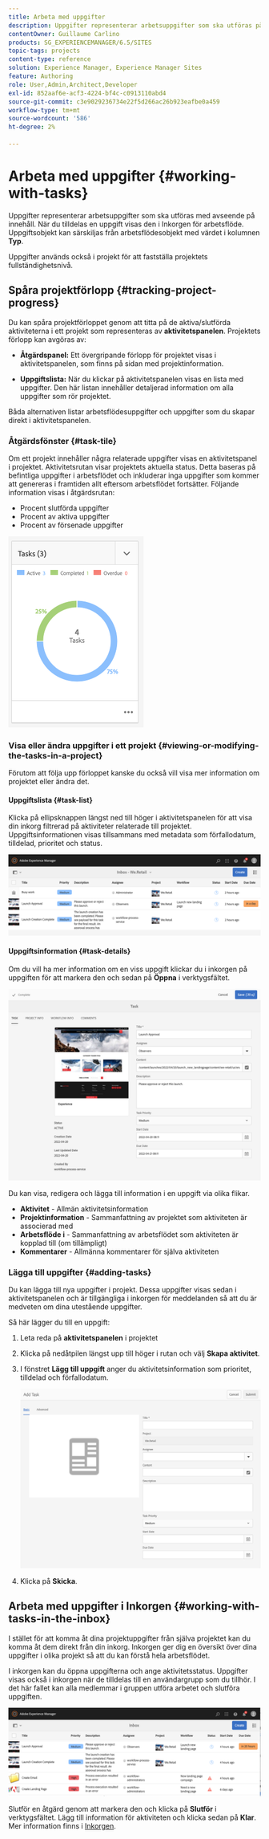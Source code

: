 ```yaml
---
title: Arbeta med uppgifter
description: Uppgifter representerar arbetsuppgifter som ska utföras på innehåll och används i projekt för att fastställa slutförandenivån för aktuella uppgifter
contentOwner: Guillaume Carlino
products: SG_EXPERIENCEMANAGER/6.5/SITES
topic-tags: projects
content-type: reference
solution: Experience Manager, Experience Manager Sites
feature: Authoring
role: User,Admin,Architect,Developer
exl-id: 852aaf6e-acf3-4224-bf4c-c0913110abd4
source-git-commit: c3e9029236734e22f5d266ac26b923eafbe0a459
workflow-type: tm+mt
source-wordcount: '586'
ht-degree: 2%

---
```


# Arbeta med uppgifter {#working-with-tasks}

Uppgifter representerar arbetsuppgifter som ska utföras med avseende på innehåll. När du tilldelas en uppgift visas den i Inkorgen för arbetsflöde. Uppgiftsobjekt kan särskiljas från arbetsflödesobjekt med värdet i kolumnen **Typ**.

Uppgifter används också i projekt för att fastställa projektets fullständighetsnivå.

## Spåra projektförlopp {#tracking-project-progress}

Du kan spåra projektförloppet genom att titta på de aktiva/slutförda aktiviteterna i ett projekt som representeras av **aktivitetspanelen**. Projektets förlopp kan avgöras av:

* **Åtgärdspanel:** Ett övergripande förlopp för projektet visas i aktivitetspanelen, som finns på sidan med projektinformation.

* **Uppgiftslista:** När du klickar på aktivitetspanelen visas en lista med uppgifter. Den här listan innehåller detaljerad information om alla uppgifter som rör projektet.

Båda alternativen listar arbetsflödesuppgifter och uppgifter som du skapar direkt i aktivitetspanelen.

### Åtgärdsfönster {#task-tile}

Om ett projekt innehåller några relaterade uppgifter visas en aktivitetspanel i projektet. Aktivitetsrutan visar projektets aktuella status. Detta baseras på befintliga uppgifter i arbetsflödet och inkluderar inga uppgifter som kommer att genereras i framtiden allt eftersom arbetsflödet fortsätter. Följande information visas i åtgärdsrutan:

* Procent slutförda uppgifter
* Procent av aktiva uppgifter
* Procent av försenade uppgifter

![Aktivitetspanelen](assets/project-tile-tasks.png)

### Visa eller ändra uppgifter i ett projekt {#viewing-or-modifying-the-tasks-in-a-project}

Förutom att följa upp förloppet kanske du också vill visa mer information om projektet eller ändra det.

#### Uppgiftslista {#task-list}

Klicka på ellipsknappen längst ned till höger i aktivitetspanelen för att visa din inkorg filtrerad på aktiviteter relaterade till projektet. Uppgiftsinformationen visas tillsammans med metadata som förfallodatum, tilldelad, prioritet och status.

![Inkorg för projektuppgift](assets/project-tasks.png)

#### Uppgiftsinformation {#task-details}

Om du vill ha mer information om en viss uppgift klickar du i inkorgen på uppgiften för att markera den och sedan på **Öppna** i verktygsfältet.

![Uppgiftsinformation](assets/project-task-detail.png)

Du kan visa, redigera och lägga till information i en uppgift via olika flikar.

* **Aktivitet** - Allmän aktivitetsinformation
* **Projektinformation** - Sammanfattning av projektet som aktiviteten är associerad med
* **Arbetsflöde i** - Sammanfattning av arbetsflödet som aktiviteten är kopplad till (om tillämpligt)
* **Kommentarer** - Allmänna kommentarer för själva aktiviteten

### Lägga till uppgifter {#adding-tasks}

Du kan lägga till nya uppgifter i projekt. Dessa uppgifter visas sedan i aktivitetspanelen och är tillgängliga i inkorgen för meddelanden så att du är medveten om dina utestående uppgifter.

Så här lägger du till en uppgift:

1. Leta reda på **aktivitetspanelen** i projektet
1. Klicka på nedåtpilen längst upp till höger i rutan och välj **Skapa aktivitet**.
1. I fönstret **Lägg till uppgift** anger du aktivitetsinformation som prioritet, tilldelad och förfallodatum.

   ![Lägger till en aktivitet](assets/project-add-task.png)

1. Klicka på **Skicka**.

## Arbeta med uppgifter i Inkorgen {#working-with-tasks-in-the-inbox}

I stället för att komma åt dina projektuppgifter från själva projektet kan du komma åt dem direkt från din inkorg. Inkorgen ger dig en översikt över dina uppgifter i olika projekt så att du kan förstå hela arbetsflödet.

I inkorgen kan du öppna uppgifterna och ange aktivitetsstatus. Uppgifter visas också i inkorgen när de tilldelas till en användargrupp som du tillhör. I det här fallet kan alla medlemmar i gruppen utföra arbetet och slutföra uppgiften.

![Inkorg](assets/project-inbox.png)

Slutför en åtgärd genom att markera den och klicka på **Slutför** i verktygsfältet. Lägg till information för aktiviteten och klicka sedan på **Klar**. Mer information finns i [Inkorgen](/help/sites-authoring/inbox.md).
